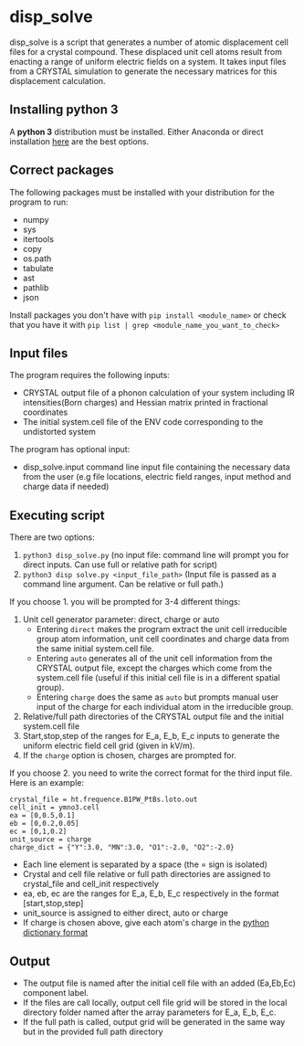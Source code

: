 # disp_solve

disp_solve is a script that generates a number of atomic displacement cell files for a crystal compound. These
displaced unit cell atoms result from enacting a range of uniform electric fields on a system. It takes input files
from a CRYSTAL simulation to generate the necessary matrices for this displacement calculation.

## Installing python 3

A **python 3** distribution must be installed. Either Anaconda or direct installation [here](https://realpython.com/installing-python/) are the best options. 

## Correct packages

The following packages must be installed with your distribution for the program to run:

- numpy
- sys
- itertools
- copy
- os.path
- tabulate
- ast
- pathlib
- json

Install packages you don't have with `pip install <module_name>` or check that you have it with `pip list | grep <module_name_you_want_to_check>`

## Input files

The program requires the following inputs:

- CRYSTAL output file of a phonon calculation of your system including IR intensities(Born charges) and Hessian matrix printed in fractional coordinates
- The initial system.cell file of the ENV code corresponding to the undistorted system 

The program has optional input:

- disp_solve.input command line input file containing the necessary data from the user (e.g file locations, electric field ranges, input method and charge data if needed)

## Executing script

There are two options:

1. `python3 disp_solve.py` (no input file: command line will prompt you for direct inputs. Can use full or relative path for script)
2. `python3 disp solve.py <input_file_path>` (Input file is passed as a command line argument. Can be relative or full path.)

If you choose 1. you will be prompted for 3-4 different things:

1. Unit cell generator parameter: direct, charge or auto
   - Entering `direct` makes the program extract the unit cell irreducible group atom information, unit cell coordinates and charge data from the same initial system.cell file.
   - Entering `auto` generates all of the unit cell information from the CRYSTAL output file, except the charges which come from the system.cell file (useful if this initial cell file is in a different spatial group).
   - Entering `charge` does the same as `auto` but prompts manual user input of the charge for each individual atom in the irreducible group.
2. Relative/full path directories of the CRYSTAL output file and the initial system.cell file
3. Start,stop,step of the ranges for E\_a, E\_b, E\_c inputs to generate the uniform electric field cell grid (given in kV/m).
4. If the `charge` option is chosen, charges are prompted for. 

If you choose 2. you need to write the correct format for the third input file. Here is an example:

```
crystal_file = ht.frequence.B1PW_PtBs.loto.out
cell_init = ymno3.cell
ea = [0,0.5,0.1]
eb = [0,0.2,0.05]
ec = [0,1,0.2]
unit_source = charge
charge_dict = {"Y":3.0, "MN":3.0, "O1":-2.0, "O2":-2.0}
```

- Each line element is separated by a space (the = sign is isolated)
- Crystal and cell file relative or full path directories are assigned to crystal\_file and cell\_init respectively
- ea, eb, ec are the ranges for E\_a, E\_b, E\_c respectively in the format \[start,stop,step\]
- unit_source is assigned to either direct, auto or charge
- If charge is chosen above, give each atom's charge in the [python dictionary format](https://www.w3schools.com/python/python_dictionaries.asp)

## Output

- The output file is named after the initial cell file with an added (Ea,Eb,Ec) component label.
- If the files are call locally, output cell file grid will be stored in the local directory folder named after the array parameters for E\_a, E\_b, E\_c.
- If the full path is called, output grid will be generated in the same way but in the provided full path directory
